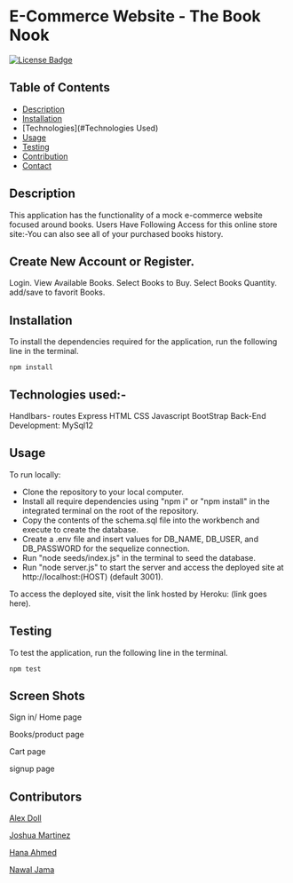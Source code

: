 
# E-Commerce Website - The Book Nook
[![License Badge](https://img.shields.io/badge/License-MIT-green.svg)](https://opensource.org/licenses/MIT)

## Table of Contents
- [Description](#Description)
- [Installation](#Installation)
- [Technologies](#Technologies Used)
- [Usage](#Usage)
- [Testing](#Testing)
- [Contribution](#Contribution)
- [Contact](#Contact)

## Description
This application has the functionality of a mock e-commerce website focused around books.
Users Have Following Access for this online store site:-You can also see all of your purchased books history. 



## Create New Account or Register.
Login.
View Available Books.
Select Books to Buy.
Select Books Quantity.
add/save to favorit Books. 


## Installation
To install the dependencies required for the application, run the following line in the terminal.

```
npm install
```

## Technologies used:-
Handlbars- routes
Express
HTML
CSS
Javascript
BootStrap
Back-End Development:
MySql12

## Usage
To run locally:
 - Clone the repository to your local computer.
 - Install all require dependencies using "npm i" or "npm install" in the integrated terminal on the root of the repository.
 - Copy the contents of the schema.sql file into the workbench and execute to create the database.
 - Create a .env file and insert values for DB_NAME, DB_USER, and DB_PASSWORD for the sequelize connection.
 - Run "node seeds/index.js" in the terminal to seed the database.
 - Run "node server.js" to start the server and access the deployed site at http://localhost:(HOST) (default 3001).

To access the deployed site, visit the link hosted by Heroku: (link goes here).

## Testing
To test the application, run the following line in the terminal.

```
npm test
```
## Screen Shots
Sign in/ Home page

Books/product page

Cart page 

signup page 

## Contributors

[Alex Doll](https://github.com/X-is-For-Alex)

[Joshua Martinez](https://github.com/JoshuaMartinez1014)

[Hana Ahmed](https://github.com/Ahha0801)

[Nawal Jama](https://github.com/NawalJama)
